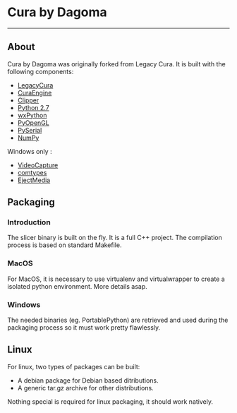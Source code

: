 # Cura by Dagoma
---
## About

Cura by Dagoma was originally forked from Legacy Cura.
It is built with the following components:
- [LegacyCura](https://github.com/daid/LegacyCura)
- [CuraEngine](https://github.com/Ultimaker/CuraEngine)
- [Clipper](http://www.angusj.com/delphi/clipper.php)
- [Python 2.7](http://python.org/)
- [wxPython](http://www.wxpython.org/)
- [PyOpenGL](http://pyopengl.sourceforge.net/)
- [PySerial](http://pyserial.sourceforge.net/)
- [NumPy](http://www.numpy.org/)

Windows only :
- [VideoCapture](http://videocapture.sourceforge.net/)
- [comtypes](http://starship.python.net/crew/theller/comtypes/)
- [EjectMedia](http://www.uwe-sieber.de/english.html)

## Packaging

### Introduction

The slicer binary is built on the fly. It is a full C++ project. The compilation process is based on standard Makefile.

### MacOS

For MacOS, it is necessary to use virtualenv and virtualwrapper to create a isolated python environment. More details asap.

### Windows

The needed binaries (eg. PortablePython) are retrieved and used during the packaging process so it must work pretty flawlessly.

## Linux
For linux, two types of packages can be built:
- A debian package for Debian based ditributions.
- A generic tar.gz archive for other distributions.

Nothing special is required for linux packaging, it should work natively.
